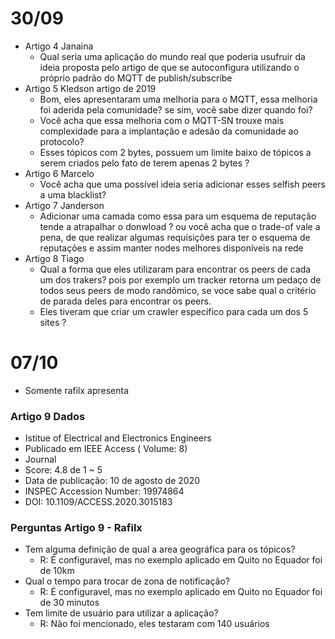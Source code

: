 # 30/09

- Artigo 4 Janaina
  - Qual seria uma aplicação do mundo real que poderia usufruir da ideia proposta pelo artigo de que se autoconfigura utilizando o próprio padrão do MQTT de publish/subscribe
- Artigo 5 Kledson artigo de 2019
  - Bom, eles apresentaram uma melhoria para o MQTT, essa melhoria foi aderida pela comunidade? se sim, você sabe dizer quando foi?
  - Você acha que essa melhoria com o MQTT-SN trouxe mais complexidade para a implantação e adesão da comunidade ao protocolo?
  - Esses tópicos com 2 bytes, possuem um limite baixo de tópicos a serem criados pelo fato de terem apenas 2 bytes ?
- Artigo 6 Marcelo
  - Você acha que uma possível ideia seria adicionar esses selfish peers a uma blacklist?
- Artigo 7 Janderson
  - Adicionar uma camada como essa para um esquema de reputação tende a atrapalhar o donwload ? ou você acha que o trade-of vale a pena, de que realizar algumas requisições para ter o esquema de reputações e assim manter nodes melhores disponíveis na rede
- Artigo 8 Tiago
  - Qual a forma que eles utilizaram para encontrar os peers de cada um dos trakers? pois por exemplo um tracker retorna um pedaço de todos seus peers de modo randômico, se voce sabe qual o critério de parada deles para encontrar os peers.
  - Eles tiveram que criar um crawler específico para cada um dos 5 sites ?


# 07/10

- Somente rafilx apresenta

### Artigo 9 Dados
- Istitue of Electrical and Electronics Engineers
- Publicado em IEEE Access ( Volume: 8)
- Journal
- Score: 4.8 de 1 ~ 5
- Data de publicação: 10 de agosto de 2020
- INSPEC Accession Number: 19974864
- DOI: 10.1109/ACCESS.2020.3015183

### Perguntas Artigo 9 - Rafilx
- Tem alguma definição de qual a area geográfica para os tópicos?
  - R: É configuravel, mas no exemplo aplicado em Quito no Equador foi de 10km
- Qual o tempo para trocar de zona de notificação?
  - R: É configuravel, mas no exemplo aplicado em Quito no Equador foi de 30 minutos
- Tem limite de usuário para utilizar a aplicação?
  - R: Não foi mencionado, eles testaram com 140 usuários